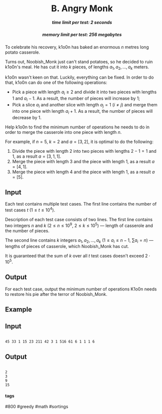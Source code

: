 <h1 style='text-align: center;'> B. Angry Monk</h1>

<h5 style='text-align: center;'>time limit per test: 2 seconds</h5>
<h5 style='text-align: center;'>memory limit per test: 256 megabytes</h5>

To celebrate his recovery, k1o0n has baked an enormous $n$ metres long potato casserole.

Turns out, Noobish_Monk just can't stand potatoes, so he decided to ruin k1o0n's meal. He has cut it into $k$ pieces, of lengths $a_1, a_2, \dots, a_k$ meters.

k1o0n wasn't keen on that. Luckily, everything can be fixed. In order to do that, k1o0n can do one of the following operations: 

* Pick a piece with length $a_i \ge 2$ and divide it into two pieces with lengths $1$ and $a_i - 1$. As a result, the number of pieces will increase by $1$;
* Pick a slice $a_i$ and another slice with length $a_j=1$ ($i \ne j$) and merge them into one piece with length $a_i+1$. As a result, the number of pieces will decrease by $1$.

Help k1o0n to find the minimum number of operations he needs to do in order to merge the casserole into one piece with length $n$.

For example, if $n=5$, $k=2$ and $a = [3, 2]$, it is optimal to do the following:

1. Divide the piece with length $2$ into two pieces with lengths $2-1=1$ and $1$, as a result $a = [3, 1, 1]$.
2. Merge the piece with length $3$ and the piece with length $1$, as a result $a = [4, 1]$.
3. Merge the piece with length $4$ and the piece with length $1$, as a result $a = [5]$.
## Input

Each test contains multiple test cases. The first line contains the number of test cases $t$ ($1 \le t \le 10^4$). 

Description of each test case consists of two lines. The first line contains two integers $n$ and $k$ ($2 \le n \le 10^9$, $2 \le k \le 10^5$) — length of casserole and the number of pieces.

The second line contains $k$ integers $a_1, a_2, \ldots, a_k$ ($1 \le a_i \le n - 1$, $\sum a_i = n$) — lengths of pieces of casserole, which Noobish_Monk has cut.

It is guaranteed that the sum of $k$ over all $t$ test cases doesn't exceed $2 \cdot 10^5$.

## Output

For each test case, output the minimum number of operations K1o0n needs to restore his pie after the terror of Noobish_Monk.

## Example

## Input


```

45 33 1 15 23 211 42 3 1 516 61 6 1 1 1 6
```
## Output


```

2
3
9
15

```


#### tags 

#800 #greedy #math #sortings 
